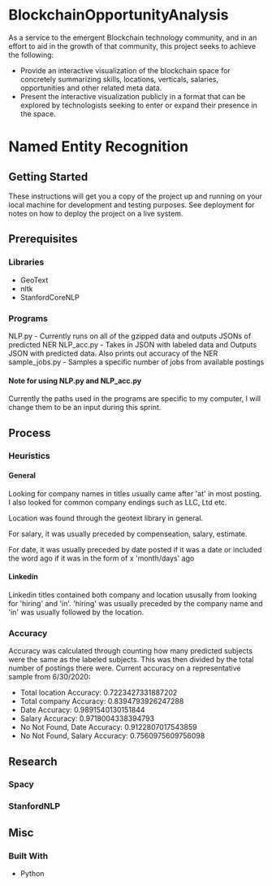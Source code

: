 # BlockchainOpportunityAnalysis

As a service to the emergent Blockchain technology community, and in an effort to aid in the growth of that community, this project seeks to achieve the following:
* Provide an interactive visualization of the blockchain space for concretely summarizing skills, locations, verticals, salaries, opportunities and other related meta data.
* Present the interactive visualization publicly in a format that can be explored by technologists seeking to enter or expand their presence in the space.

# Named Entity Recognition

## Getting Started

These instructions will get you a copy of the project up and running on your local machine for development and testing purposes. See deployment for notes on how to deploy the project on a live system.

## Prerequisites
### Libraries
* GeoText
* nltk
* StanfordCoreNLP

### Programs

NLP.py - Currently runs on all of the gzipped data and outputs JSONs of predicted NER
NLP_acc.py - Takes in JSON with labeled data and Outputs JSON with predicted data. Also prints out accuracy of the NER
sample_jobs.py - Samples a specific number of jobs from available postings

#### Note for using NLP.py and NLP_acc.py

Currently the paths used in the programs are specific to my computer, I will change them to be an input during this sprint.

## Process

### Heuristics 

#### General

Looking for company names in titles usually came after 'at' in most posting. I also looked for common company endings such as LLC, Ltd etc.

Location was found through the geotext library in general.

For salary, it was usually preceded by compenseation, salary, estimate. 

For date, it was usually preceded by date posted if it was a date or included the word ago if it was in the form of x 'month/days' ago

#### Linkedin

Linkedin titles contained both company and location ususally from looking for 'hiring' and 'in'. 'hiring' was usually preceded by the company name and 'in' was usually followed by the location. 

### Accuracy

Accuracy was calculated through counting how many predicted subjects were the same as the labeled subjects. This was then divided by the total number of postings there were.
Current accuracy on a representative sample from 6/30/2020:
* Total location Accuracy: 0.7223427331887202
* Total company Accuracy: 0.8394793926247288
* Date Accuracy: 0.9891540130151844
* Salary Accuracy: 0.9718004338394793
* No Not Found, Date Accuracy: 0.9122807017543859
* No Not Found, Salary Accuracy: 0.7560975609756098

## Research

### Spacy

### StanfordNLP

## Misc

### Built With

* Python
